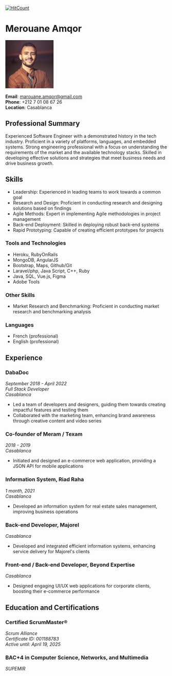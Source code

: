   [![HitCount](https://hits.dwyl.com/merouaneamqor/merouaneamqor.svg?style=flat-square)](http://hits.dwyl.com/merouaneamqor/merouaneamqor)

# Merouane Amqor

<img src="https://github.com/merouaneamqor/merouaneamqor/blob/master/1650384936340.jpg" alt="Merouane's photo" title="Merouane's photo" width="150" height="150">

**Email**: marouane.amqor@gmail.com  
**Phone**: +212 7 01 08 67 26  
**Location**: Casablanca

## Professional Summary
Experienced Software Engineer with a demonstrated history in the tech industry. Proficient in a variety of platforms, languages, and embedded systems. Strong engineering professional with a focus on understanding the requirements of the market and the available technology stacks. Skilled in developing effective solutions and strategies that meet business needs and drive business growth.

## Skills

- Leadership: Experienced in leading teams to work towards a common goal
- Research and Design: Proficient in conducting research and designing solutions based on findings
- Agile Methods: Expert in implementing Agile methodologies in project management
- Back-end Deployment: Skilled in deploying robust back-end systems
- Rapid Prototyping: Capable of creating efficient prototypes for projects

### Tools and Technologies

- Heroku, RubyOnRails
- MongoDB, AngularJS
- Bootstrap, Maps, Github/Git
- Laravel/php, Java Script, C++, Ruby
- Java, SQL, Vue.js, Figma
- Adobe Tools

### Other Skills

- Market Research and Benchmarking: Proficient in conducting market research and benchmarking analysis

### Languages

- French (professional)
- English (professional)

## Experience

### DabaDoc
_September 2018 - April 2022_  
_Full Stack Developer_  
_Casablanca_

- Led a team of developers and designers, guiding them towards creating impactful features and testing them
- Collaborated with the marketing team, enhancing brand awareness through creative content and video series

### Co-founder of Meram / Texam
_2018 - 2019_  
_Casablanca_

- Initiated and designed an e-commerce web application, providing a JSON API for mobile applications

### Information System, Riad Raha
_1 month, 2021_  
_Casablanca_

- Developed an information system for real estate sales management, improving business operations

### Back-end Developer, Majorel
_Casablanca_

- Developed and integrated efficient information systems, enhancing service delivery for Majorel's clients

### Front-end / Back-end Developer, Beyond Expertise
_Casablanca_

- Designed engaging UI/UX web applications for corporate clients, boosting their e-commerce performance

## Education and Certifications

### Certified ScrumMaster®
_Scrum Alliance_  
_Certificate ID: 001188783_  
_Active until: April 19, 2025_

### BAC+4 in Computer Science, Networks, and Multimedia
_SUPEMIR_

